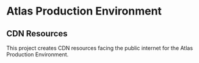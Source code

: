 # Atlas Production Environment

## CDN Resources

This project creates CDN resources facing the public internet for the Atlas Production Environment.
